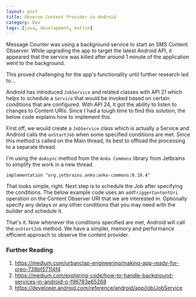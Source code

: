 ```yaml
---
layout: post
title: Observe Content Provider in Android
category: Dev
tags: [java, development, kotlin]
---
```

Message Counter was using a background service to start an SMS Content Observer. While upgrading the app to target 
the latest Android API, it appeared that the service was killed after around 1 minute of the application went to the background.  

This proved challenging for the app's functionality until further research led to...  

<!-- more -->
Android has introduced `JobService` and related classes with API 21 which helps to schedule a `Service` that would be invoked 
based on certain conditions that are configured. With API 24, it got the ability to listen to changes to Content URIs. 
Since I had a tough time to find this solution, the below code explains how to implement this.

First off, we would create a `JobService` class which is actually a Service and Android calls the `onStartJob` when some specified conditions are met. Since this method is called on the Main thread, its best to offload the processing to a separate thread.

<script src="https://gist.github.com/midhunhk/bb7de0dbb3bb11ba0b08cb55d073a751.js"></script>

I'm using the `doAsync` method from the `Anko Commons` library from Jetbrains to simplify the work in a new thread.

`implementation "org.jetbrains.anko:anko-commons:0.10.4"`

That looks simple, right. Next step is to schedule the Job after specifying the conditions. The below example code uses an 
`addTriggerContentUri` operation on the Content Observer URI that we are interested in. Optionally specify any delays or 
any other conditions that you may need with the builder and schedule it.

<script src="https://gist.github.com/midhunhk/a78e499ea8758dffd03042a9b06161ec.js"></script>

That's it. Now whenever the conditions specified are met, Android will call the `onStartJob` method.
We have a simpler, memory and performance efficient approach to observe the content provider.

### Further Reading
1. https://medium.com/urbanclap-engineering/making-app-ready-for-oreo-738bf57114f4
2. https://medium.com/exploring-code/how-to-handle-background-services-in-android-o-f96783e65268
3. https://developer.android.com/reference/android/app/job/JobService
